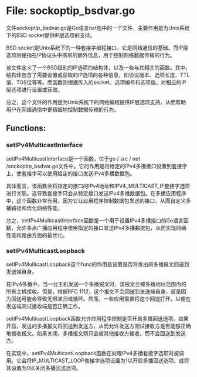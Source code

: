 # File: sockoptip_bsdvar.go

文件sockoptip_bsdvar.go是Go语言net包中的一个文件，主要作用是为Unix系统下的BSD socket提供IP层选项的支持。

BSD socket是Unix系统下的一种套接字编程接口，它是网络通信的基础。而IP层选项则是指在IP协议头中携带的额外信息，用于控制网络数据传输的行为。

该文件定义了一个BSD级别的IP选项的结构体，以及一些与其相关的函数。其中，结构体包含了需要设置或获取的IP选项的各种信息，如协议版本、选项长度、TTL值、TOS位等等。而函数则根据传入的socket、选项编号和选项值，对相应的IP层选项进行设置或获取。

总之，这个文件的作用是为Unix系统下的网络编程提供IP层选项支持，从而帮助用户在网络通信中更精细地控制数据传输的行为。

## Functions:

### setIPv4MulticastInterface

setIPv4MulticastInterface是一个函数，位于go / src / net /sockoptip_bsdvar.go文件中。它的作用是将给定的IPv4多播接口设置到套接字上，使套接字可以使用给定的接口发送IPv4多播数据包。

具体而言，该函数会将指定的接口的IPv4地址和IPV4_MULTICAST_IF套接字选项进行关联。这导致套接字只会从特定接口发送IPv4多播数据包。在多播应用程序中，这个函数非常有用，因为它让应用程序控制数据包发送的接口，从而自定义多播路径和优化网络性能。

总之，setIPv4MulticastInterface函数是一个用于设置IPv4多播接口的Go语言函数，允许多点广播应用程序使用指定的接口发送IPv4多播数据包，从而实现网络性能和路由方面的最优化。



### setIPv4MulticastLoopback

setIPv4MulticastLoopback这个func的作用是设置是否将发出的多播报文回送到发送端自身。

在IPv4多播中，当一台主机发送一个多播报文时，该报文会被多播地址范围内的所有主机接收。但是，根据RFC 1112，这个报文不会回送到发送端自身，这是因为回送可能会导致无限递归或循环。然而，一些应用需要将这个回送打开，以便在发送端测试接收端是否正确工作。

setIPv4MulticastLoopback函数允许应用程序控制是否开启多播回送选项。如果开启，发送的多播报文将回送到发送方，从而允许发送方测试接收方是否能够正确地接收报文。如果关闭，多播报文则只会被其他接收方接收，而不会回送到发送方。

在实现中，setIPv4MulticastLoopback函数在处理IPv4多播套接字选项时被调用。它会将IP_MULTICAST_LOOP套接字选项设置为1以开启多播回送选项，或将其设置为0以关闭多播回送选项。




